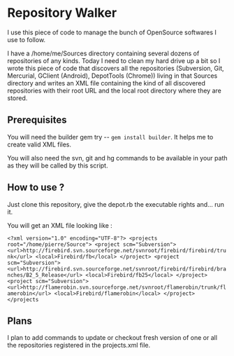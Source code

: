 Repository Walker
=================

I use this piece of code to manage the bunch of OpenSource softwares I use to follow.

I have a /home/me/Sources directory containing several dozens of repositories of any 
kinds. Today I need to clean my hard drive up a bit so I wrote this piece of 
code that discovers all the repositories (Subversion, Git, Mercurial, GClient (Android), 
DepotTools (Chrome)) living in that Sources directory and writes an XML file containing
the kind of all discovered repositories with their root URL and the local root directory
where they are stored.

Prerequisites
-------------

You will need the builder gem try -- `gem install builder`. It helps me to create 
valid XML files.

You will also need the svn, git and hg commands to be available in your path as
they will be called by this script.

How to use ?
------------

Just clone this repository, give the depot.rb the executable rights and... run it.

You will get an XML file looking like :

`<?xml version="1.0" encoding="UTF-8"?>
<projects root="/home/pierre/Source">
  <project scm="Subversion">
    <url>http://firebird.svn.sourceforge.net/svnroot/firebird/firebird/trunk</url>
    <local>Firebird/fb</local>
  </project>
  <project scm="Subversion">
    <url>http://firebird.svn.sourceforge.net/svnroot/firebird/firebird/branches/B2_5_Release</url>
    <local>Firebird/fb25</local>
  </project>
  <project scm="Subversion">
    <url>http://flamerobin.svn.sourceforge.net/svnroot/flamerobin/trunk/flamerobin</url>
    <local>Firebird/flamerobin</local>
  </project>
</projects`

Plans
-----

I plan to add commands to update or checkout fresh version of one or all the
repositories registered in the projects.xml file.
